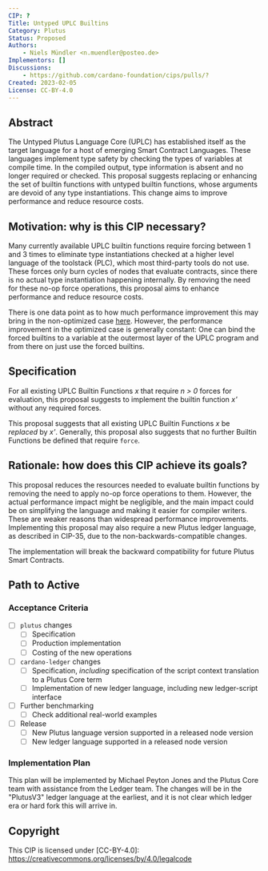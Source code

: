 ```yaml
---
CIP: ?
Title: Untyped UPLC Builtins
Category: Plutus
Status: Proposed
Authors:
    - Niels Mündler <n.muendler@posteo.de>
Implementors: []
Discussions:
    - https://github.com/cardano-foundation/cips/pulls/?
Created: 2023-02-05
License: CC-BY-4.0
---
```


<!-- Existing categories:

- Meta                   | For meta-CIPs which typically serves another category or group of categories.
- Reward-Sharing Schemes | For CIPs discussing the reward & incentive mechanisms of the protocol.
- Wallets                | For standardisation across wallets (hardware, full-node or light).
- Tokens                 | About tokens (fungible or non-fungible) and minting policies in general.
- Metadata               | For proposals around metadata (on-chain or off-chain).
- Tools                  | A broad category for ecosystem tools not falling into any other category.
- Plutus                 | Changes or additions to Plutus
- Ledger                 | For proposals regarding the Cardano ledger
- Catalyst               | For proposals affecting Project Catalyst / the Jörmungandr project

-->

## Abstract
The Untyped Plutus Language Core (UPLC) has established itself as the target language for a host of emerging Smart Contract Languages. These languages implement type safety by checking the types of variables at compile time. In the compiled output, type information is absent and no longer required or checked. This proposal suggests replacing or enhancing the set of builtin functions with untyped builtin functions, whose arguments are devoid of any type instantiations. This change aims to improve performance and reduce resource costs.

## Motivation: why is this CIP necessary?
Many currently available UPLC builtin functions require forcing between 1 and 3 times to eliminate type instantiations checked at a higher level language of the toolstack (PLC), which most third-party tools do not use. These forces only burn cycles of nodes that evaluate contracts, since there is no actual type instantiation happening internally. By removing the need for these no-op force operations, this proposal aims to enhance performance and reduce resource costs.

There is one data point as to how much performance improvement this may bring in the non-optimized case [here](https://github.com/input-output-hk/plutus/issues/4183#issuecomment-957934430). However, the performance improvement in the optimized case is generally constant: One can bind the forced builtins to a variable at the outermost layer of the UPLC program and from there on just use the forced builtins.

## Specification
<!-- The technical specification should describe the proposed improvement in sufficient technical detail. In particular, it should provide enough information that an implementation can be performed solely on the basis of the design in the CIP. This is necessary to facilitate multiple, interoperable implementations. -->
For all existing UPLC Builtin Functions _x_ that require _n > 0_ forces for evaluation, this proposal suggests to implement the builtin function _x'_
without any required forces.

This proposal suggests that all existing UPLC Builtin Functions _x_ be *replaced* by _x'_. Generally, this proposal also suggests that no further Builtin Functions be defined that require `force`.


## Rationale: how does this CIP achieve its goals?

This proposal reduces the resources needed to evaluate builtin functions by removing the need to apply no-op force operations to them. However, the actual performance impact might be negligible, and the main impact could be on simplifying the language and making it easier for compiler writers. These are weaker reasons than widespread performance improvements. Implementing this proposal may also require a new Plutus ledger language, as described in CIP-35, due to the non-backwards-compatible changes.

The implementation will break the backward compatibility for future Plutus Smart Contracts.

## Path to Active

### Acceptance Criteria

- [ ] `plutus` changes
    - [ ] Specification 
    - [ ] Production implementation
    - [ ] Costing of the new operations
- [ ] `cardano-ledger` changes
    - [ ] Specification, _including_ specification of the script context translation to a Plutus Core term
    - [ ] Implementation of new ledger language, including new ledger-script interface
- [ ] Further benchmarking 
    - [ ] Check additional real-world examples
- [ ] Release
    - [ ] New Plutus language version supported in a released node version
    - [ ] New ledger language supported in a released node version

### Implementation Plan
This plan will be implemented by Michael Peyton Jones and the Plutus Core team with assistance from the Ledger team.
The changes will be in the "PlutusV3" ledger language at the earliest, and it is not clear which ledger era or hard fork this will arrive in.


## Copyright
This CIP is licensed under [CC-BY-4.0]: https://creativecommons.org/licenses/by/4.0/legalcode
